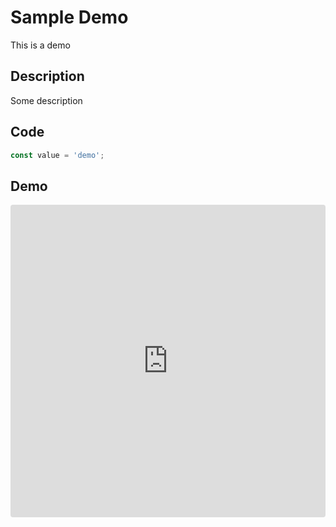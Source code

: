 # Sample Demo

This is a demo

## Description

Some description

## Code

```js
const value = 'demo';
```

## Demo

<iframe
  src="https://codesandbox.io/embed/laughing-browser-g9o13?fontsize=14&hidenavigation=1&theme=light&view=preview"
  style="width:100%; height:500px; border:0; border-radius: 4px; overflow:hidden;"
  title="laughing-browser-g9o13"
  allow="accelerometer; ambient-light-sensor; camera; encrypted-media; geolocation; gyroscope; hid; microphone; midi; payment; usb; vr; xr-spatial-tracking"
  sandbox="allow-forms allow-modals allow-popups allow-presentation allow-same-origin allow-scripts"
></iframe>
